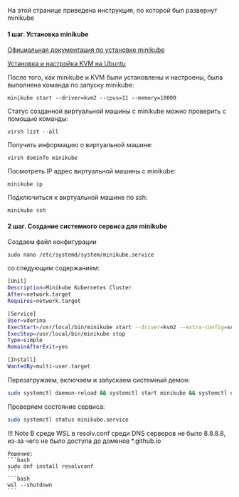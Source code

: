 На этой странице приведена инструкция, по которой был развернут minikube

#### 1 шаг. Установка minikube

[Официальная документация по установке minikube](https://kubernetes.io/ru/docs/tasks/tools/install-minikube/)

[Установка и настройка KVM на Ubuntu](https://help.ubuntu.com/community/KVM/Installation)

После того, как minikube и KVM были установлены и настроены, была выполнена команда по запуску minikube:

```
minikube start --driver=kvm2 --cpus=11 --memory=10000
```

Статус созданной виртуальной машины с minikube можно проверить с помощью команды:

```
virsh list --all
```

Получить информацию о виртуальной машине:

```
virsh dominfo minikube
```
Посмотреть IP адрес виртуальной машины с minikube:
```
minikube ip
```
Подключиться к виртуальной машине по ssh:
```
minikube ssh
```

#### 2 шаг. Создание системного сервиса для minikube

Создаем файл конфигурации
```
sudo nano /etc/systemd/system/minikube.service
```
со следующим содержанием:
```bash
[Unit]
Description=Minikube Kubernetes Cluster
After=network.target
Requires=network.target

[Service]
User=vderina
ExecStart=/usr/local/bin/minikube start --driver=kvm2 --extra-config=scheduler.bind-address=<node-ip> --extra-config=controller-manager.bind-address=<node-ip>
ExecStop=/usr/local/bin/minikube stop
Type=simple
RemainAfterExit=yes

[Install]
WantedBy=multi-user.target
```
Перезагружаем, включаем и запускаем системный демон:

```bash
sudo systemctl daemon-reload && systemctl start minikube && systemctl enable minikube
```
Проверяем состояние сервиса:
```bash
sudo systemctl status minikube.service
```
!!! Note
    В среде WSL в resolv.conf среди DNS серверов не было 8.8.8.8, из-за чего не было доступа до доменов *.github.io
    
    Решение: 
    ```bash
    sudo dnf install resolvconf
    ```
    ```bash
    wsl --shutdown
    ```